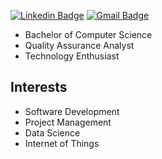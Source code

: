 
[![Linkedin Badge](https://img.shields.io/badge/-Linkedin-0d1726?style=flat-square&logo=Linkedin&logoColor=white&link=https://www.linkedin.com/in/jovani-de-souza-94ba9b67/)](https://www.linkedin.com/in/jovani-de-souza-94ba9b67/) 
[![Gmail Badge](https://img.shields.io/badge/-Gmail-0d1726?style=flat-square&logo=Gmail&logoColor=white&link=mailto:jovanidesouza@gmail.com)](mailto:jovanidesouza@gmail.com)

- Bachelor of Computer Science
- Quality Assurance Analyst 
- Technology Enthusiast
 
##  Interests

- Software Development
- Project Management
- Data Science
- Internet of Things
